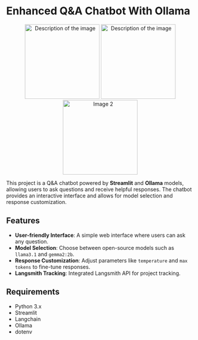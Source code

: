 # Enhanced Q&A Chatbot With Ollama 

<div align="center">

  <img src="https://github.com/user-attachments/assets/a8bba8ce-ee6d-4ed8-9046-a56b398b1704" alt="Description of the image" width="200" height="200"/>
    <img src="https://github.com/user-attachments/assets/f36cda5e-097d-484f-9cbc-e5b357a794d0" alt="Description of the image" width="200" height="200"/>
  <img src="https://github.com/user-attachments/assets/7de5c03c-79ba-4bfa-ba28-bedd6b28673f" alt="Image 2" width="200" height="200"/>

</div>


This project is a Q&A chatbot powered by **Streamlit** and **Ollama** models, allowing users to ask questions and receive helpful responses. The chatbot provides an interactive interface and allows for model selection and response customization.

## Features
- **User-friendly Interface**: A simple web interface where users can ask any question.
- **Model Selection**: Choose between open-source models such as `llama3.1` and `gemma2:2b`.
- **Response Customization**: Adjust parameters like `temperature` and `max tokens` to fine-tune responses.
- **Langsmith Tracking**: Integrated Langsmith API for project tracking.

## Requirements
- Python 3.x
- Streamlit
- Langchain
- Ollama
- dotenv


